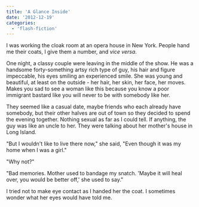 ```yaml
---
title: 'A Glance Inside'
date: '2012-12-19'
categories:
  - 'flash-fiction'
---
```


I was working the cloak room at an opera house in New York. People hand me their
coats, I give them a number, and _vice versa_.

<!-- truncate -->


One night, a classy couple were leaving in the middle of the show. He was a
handsome forty-something artsy rich type of guy, his hair and figure impeccable,
his eyes smiling an experienced smile. She was young and beautiful, at least on
the outside - her hair, her skin, her face, her moves. Makes you sad to see a
woman like this because you know a poor immigrant bastard like you will never to
be with somebody like her.

They seemed like a casual date, maybe friends who each already have somebody,
but their other halves are out of town so they decided to spend the evening
together. Nothing sexual as far as I could tell. If anything, the guy was like
an uncle to her. They were talking about her mother's house in Long Island.

"But I wouldn't like to live there now," she said, "Even though it was my home
when I was a girl."

"Why not?"

"Bad memories. Mother used to bandage my snatch. 'Maybe it will heal over, you
would be better off,' she used to say."

I tried not to make eye contact as I handed her the coat. I sometimes wonder
what her eyes would have told me.
